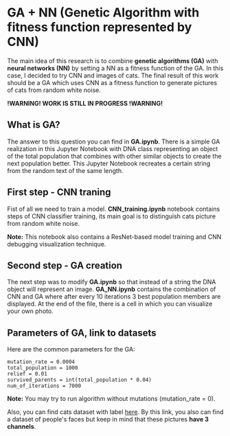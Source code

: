 # GA + NN (Genetic Algorithm with fitness function represented by CNN)

The main idea of this research is to combine **genetic algorithms (GA)** with **neural networks (NN)** by setting a NN as a fitness function of the GA. In this case, I decided to try CNN and images of cats. The final result of this work should be a GA which uses CNN as a fitness function to generate pictures of cats from random white noise. 

**!WARNING! WORK IS STILL IN PROGRESS !WARNING!**  

## What is GA? 

The answer to this question you can find in **GA.ipynb**. There is a simple GA realization in this Jupyter Notebook with DNA class representing an object of the total population that combines with other similar objects to create the next population better. This Jupyter Notebook recreates a certain string from the random text of the same length.

## First step - CNN traning

Fist of all we need to train a model. **CNN_training.ipynb** notebook contains steps of CNN classifier training, its main goal is to distinguish cats picture from random white noise. 

**Note:** This notebook also contains a ResNet-based model training and CNN debugging visualization technique.

## Second step - GA creation

The next step was to modify **GA.ipynb** so that instead of a string the DNA object will represent an image. **GA_NN.ipynb** contains the combination of CNN and GA where after every 10 iterations 3 best population members are displayed. At the end of the file, there is a cell in which you can visualize your own photo.

## Parameters of GA, link to datasets

Here are the common parameters for the GA:
```
mutation_rate = 0.0004
total_population = 1000
relief = 0.01
survived_parents = int(total_population * 0.04)
num_of_iterations = 7000
```
**Note:** You may try to run algorithm without mutations (mutation_rate = 0).

Also, you can find cats dataset with label [here](https://drive.google.com/drive/folders/18h6H6pXqndlszwpUmjQZY2aPstsiG3JB?usp=sharing). By this link, you also can find a dataset of people's faces but keep in mind that these pictures **have 3 channels**.


